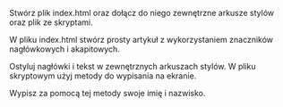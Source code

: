 Stwórz plik index.html oraz dołącz do niego zewnętrzne arkusze stylów oraz plik ze skryptami.

W pliku index.html stwórz prosty artykuł z wykorzystaniem znaczników nagłówkowych i akapitowych.

Ostyluj nagłówki i tekst w zewnętrznych arkuszach stylów. W pliku skryptowym użyj metody do wypisania na ekranie.

Wypisz za pomocą tej metody swoje imię i nazwisko.